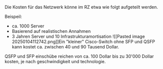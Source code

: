 Die Kosten für das Netzwerk könne im RZ etwa wie folgt aufgeteilt werden.

Beispeil:
- ca. 1000 Server
- Basierend auf realistischen Annahmen
- 3 Jahren Server und 10 Infrastrukturamortisation
![[Pasted image 20250104112742.png]]Ein "kleiner" Cisco-Switch ohne SFP und QSFP kann kostet ca. zwischen 40 und 90 Tausend Dollar.

QSFP und SFP einschübe reichen von ca. 100 Dollar bis zu 30'000 Dollar kosten, je nach geschwindigkeit und technologie.

